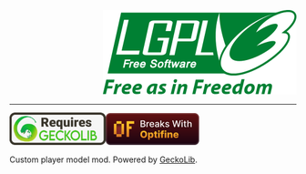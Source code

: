 <div align="right">

[![LGPL-v3 logo](docs_img/LGPL-v3_logo.svg)](COPYING.LESSER)

</div>

---

[<img src="docs_img/Requires_GeckoLib.png" alt="Requires GeckoLib" width="169">](https://github.com/bernie-g/geckolib)<picture><img src="docs_img/Breaks_With_Optifine.png" alt="Requires GeckoLib" width="164"></picture>

Custom player model mod. Powered by [GeckoLib](https://github.com/bernie-g/geckolib).
